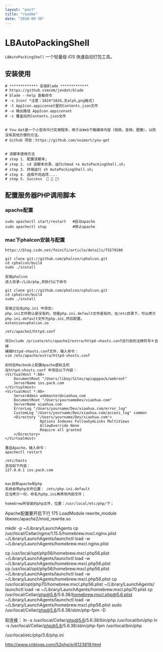 ```yaml
---
layout: "post"
title: "readme"
date: "2018-09-30"
---
```

LBAutoPackingShell
==

`LBAutoPackingShell` 一个轻量级 iOS 快速自动打包工具。


## 安装使用
```
# ************* 安装Blade ************* 
# https://github.vimcom/jondot/blade
# blade --help 查看命令
# -s Icon( *注意：1024*1024,无alph,png格式)
# -t AppIcon.appiconset里的Contents.json文件
# -o 输出路径 AppIcon.appiconset
# -c 覆盖旧的Contents.json文件


# You-Get是一个小型命令行实用程序，用于从Web下载媒体内容（视频，音频，图像），以防没有其他方便的方法。
# Github 项目：https://github.com/soimort/you-get


# 该脚本使用方法
# step 1. 配置该脚本;
# step 2. cd 该脚本目录，运行chmod +x AutoPackingShell.sh;
# step 3. 终端运行 sh AutoPackingShell.sh;
# step 4. 选择不同选项....
# step 5. Success  🎉 🎉 🎉!
```

## 配置服务器PHP调用脚本

### apache配置
```
sudo apachectl start/restart   #启动apache
sudo apachectl stop            #停止apache
```
### mac下phalcon安装与配置
```
https://blog.csdn.net/feinifi/article/details/75579100

git clone git://github.com/phalcon/cphalcon.git
cd cphalcon/build
sudo ./install

安装phalcon
进入目录~/Lib/php,并执行以下命令

git clone git://github.com/phalcon/cphalcon.git
cd cphalcon/build
sudo ./install

安装之后在php.ini 中添加:
php.ini文件默认是没有的，但是php.ini.default文件是有的，在/etc目录下，可以拷贝php.ini.default文件为php.ini,然后配置。
extension=phalcon.so
```

```
/etc/apache2/httpd.conf

将Include /private/etc/apache2/extra/httpd-vhosts.conf这行前的注释符号＃去掉
编辑httpd-vhosts.conf文件，输入命令： 
vim /etc/apache/extra/httpd-vhosts.conf

如何在Macbook上配置Apache虚拟主机 
在httpd-vhosts.conf 中添加以下内容：
<VirtualHost *:80>
    DocumentRoot "/Users/liboy/Sites/apiapppack/webroot"
    ServerName ios.pack.com
</VirtualHost>
<VirtualHost *:80>
    ServerAdmin webmaster@xiaohua.com
    DocumentRoot "/Users/yournameDev/xiaohua.com"
    ServerName xiaohua.com
    ErrorLog "/Users/yourname/Dev/xiaohua.com/error_log"
    CustomLog "/Users/yourname/Dev/xiaohua.com/access_log" common
    <Directory "/Users/yourname/Dev/xiaohua.com">
                Options Indexes FollowSymLinks MultiViews
                AllowOverride None
                Require all granted
    </Directory>
</VirtualHost>

重启Apache，输入命令： 
apachectl restart

/etc/hosts
添加如下内容： 
127.0.0.1 ios.pack.com


mac自带apache和php
系统自带php文件位置： /etc/php.ini.default 
应当拷贝一份，命名为php.ini再修改内部文件；

homebrew所安装的php文件，位置：/usr/local/etc/php/下；
```
Apache配置要开启下行
175 LoadModule rewrite_module libexec/apache2/mod_rewrite.so


mkdir -p ~/Library/LaunchAgents
cp /usr/local/Cellar/nginx/1.15.5/homebrew.mxcl.nginx.plist ~/Library/LaunchAgents/launchctl load -w ~/Library/LaunchAgents/homebrew.mxcl.nginx.plist

cp /usr/local/opt/php56/homebrew.mxcl.php56.plist ~/Library/LaunchAgents/launchctl load -w ~/Library/LaunchAgents/homebrew.mxcl.php56.plist        
cp /usr/local/opt/php56/homebrew.mxcl.php56.plist ~/Library/LaunchAgents/launchctl load -w ~/Library/LaunchAgents/homebrew.mxcl.php56.plist
cp /usr/local/opt/php70/homebrew.mxcl.php56.plist ~/Library/LaunchAgents/
           launchctl load -w ~/Library/LaunchAgents/homebrew.mxcl.php70.plist
cp /usr/local/Cellar/php@5.6/5.6.38/homebrew.mxcl.php@5.6.plist ~/Library/LaunchAgents/launchctl load -w ~/Library/LaunchAgents/homebrew.mxcl.php56.plist
sudo /usr/local/Cellar/php@5.6/5.6.38/sbin/php-fpm -D

软连接：
ln -s /usr/local/Cellar/php@5.6/5.6.38/bin/php  /usr/local/bin/php
ln -s /usr/local/Cellar/php@5.6/5.6.38/sbin/php-fpm  /usr/local/bin/php

/usr/local/etc/php/5.6/php.ini


http://www.cnblogs.com/52php/p/6123819.html


